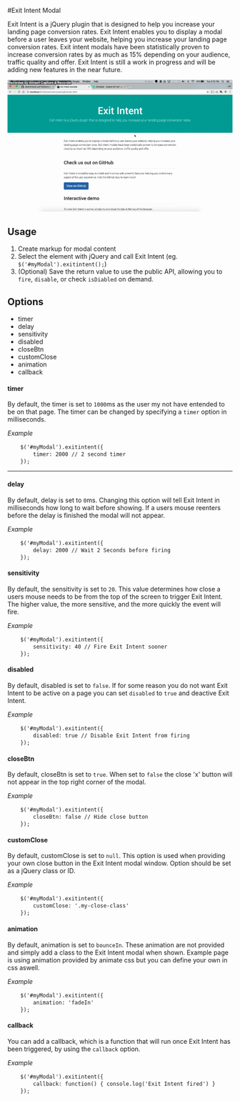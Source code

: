#Exit Intent Modal

Exit Intent is a jQuery plugin that is designed to help you increase your landing page conversion rates. Exit Intent enables you to display a modal before a user leaves your website, helping you increase your landing page conversion rates. Exit intent modals have been statistically proven to increase conversion rates by as much as 15% depending on your audience, traffic quality and offer. Exit Intent is still a work in progress and will be adding new features in the near future.

![Preview](https://github.com/JMcAmmond/exitintent/blob/master/example/exit-intent.gif?raw=true "Exit Intent Preview")

## Usage
1. Create markup for modal content
2. Select the element with jQuery and call Exit Intent (eg. `$('#myModal').exitintent();`)
3. (Optional) Save the return value to use the public API, allowing you to `fire`, `disable`, or check `isDiabled` on demand.

## Options
- timer
- delay
- sensitivity
- disabled
- closeBtn
- customClose
- animation
- callback

#### timer
By default, the timer is set to `1000`ms as the user my not have entended to be on that page. The timer can be changed by specifying a `timer` option in milliseconds.

*Example*
```
    $('#myModal').exitintent({
        timer: 2000 // 2 second timer
    });
```

---

#### delay
By default, delay is set to `0`ms. Changing this option will tell Exit Intent in milliseconds how long to wait before showing. If a users mouse reenters before the delay is finished the modal will not appear.

*Example*
```
    $('#myModal').exitintent({
        delay: 2000 // Wait 2 Seconds before firing
    });
```

#### sensitivity
By default, the sensitivity is set to `20`. This value determines how close a users mouse needs to be from the top of the screen to trigger Exit Intent. The higher value, the more sensitive, and the more quickly the event will fire.

*Example*
```
    $('#myModal').exitintent({
        sensitivity: 40 // Fire Exit Intent sooner
    });
```

#### disabled
By default, disabled is set to `false`. If for some reason you do not want Exit Intent to be active on a page you can set `disabled` to `true` and deactive Exit Intent.

*Example*
```
    $('#myModal').exitintent({
        disabled: true // Disable Exit Intent from firing
    });
```

#### closeBtn
By default, closeBtn is set to `true`. When set to `false` the close 'x' button will not appear in the top right corner of the modal. 

*Example*
```
    $('#myModal').exitintent({
        closeBtn: false // Hide close button
    });
```

#### customClose
By default, customClose is set to `null`. This option is used when providing your own close button in the Exit Intent modal window. Option should be set as a jQuery class or ID. 

*Example*
```
    $('#myModal').exitintent({
        customClose: '.my-close-class'
    });
```

#### animation
By default, animation is set to `bounceIn`. These animation are not provided and simply add a class to the Exit Intent modal when shown. Example page is using animation provided by animate css but you can define your own in css aswell.

*Example*
```
    $('#myModal').exitintent({
        animation: 'fadeIn'
    });
```

#### callback
You can add a callback, which is a function that will run once Exit Intent has been triggered, by using the `callback` option.

*Example*
```
    $('#myModal').exitintent({
        callback: function() { console.log('Exit Intent fired') }
    });
```